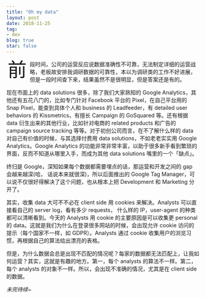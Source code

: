 ```yaml
---
title: "Oh my data"
layout: post
date: 2018-11-25
tag:
- dev
blog: true
star: false
---
```

<style>
ul li {line-height: unset;}

.wrapper-hero {
  width: 112%;
  margin-left: -6%;
}

.fl {
  float: left;
  font-size: 50px;
  line-height: 50px;
  padding-top: 0;
  padding-right: 8px;
  padding-left: 3px;
}
</style>

<span class="fl">前</span>段时间，公司的运营反应说数据准确性不可靠，无法制定详细的运营战略，老板故安排我调研数据的可靠性，本以为调研类的工作不好进展，但是一段时间查下来，结果虽然不是很明显，但是答案还是有的。

现在市面上的 data solutions 很多，除了我们大家熟知的 Google Analytics，其他还有五花八门的，比如专门针对 Facebook 平台的 Pixel，在自己平台用的 Snap Pixel，能查到具体个人和 business 的 Leadfeeder，有 detailed user behaviors 的 Kissmetrics，有擅长 Campaign 的 GoSquared 等。还有根据 data 衍生出来的其他行业，比如针对电商的 related products 和广告的 campaign source tracking 等等。对于初创公司而言，在不了解什么样的 data 对自己有价值的时候，与其选择付费用 data solutions，不如老老实实用  Google Analytics。Google Analytics 的功能非常非常丰富，以助于很多新手看到繁琐的界面，反而不知道从哪里入手，而成为其他 data solutions 嘴里的一个「缺点」。

终归是 Google，深知如果每个数据都需要埋点的话，那运营和开发之间的 gap 会越来越深(哈， 话说本来就很深)，所以后面推出的 Google Tag Manager，可以说不仅很好得解决了这个问题，也从根本上把 Development 和 Marketing 分开了。

其实，收集 data 大可不不必在 client side 用 cookies 来解决。Analysts 可以直接看自己的 server log，看有多少 requests， 什么样的 IP，user-agent 的种类都可以清晰看到。今天的 Analysts 用 cookie 的主要原因是可以收集更 personal 的 data。这就是我们为什么在登录很多网站的时候，会出现允许 cookie 访问的提示（每个国家不一样，如 GDPR）。Analysts 通过 cookie 收集用户的浏览习惯，再根据自己的算法给出漂亮的表格。

但是，为什么数据会总是出现不匹配的情况呢？每家的数据都无法匹配上，让我如何运营？其实，这就是有趣的地方。第一，每个 analysts 的算法不一样。第二，每个 analysts 的对象不一样。所以，会出现不准确的情况，尤其是在 client side 的数据。

*未完待续~*